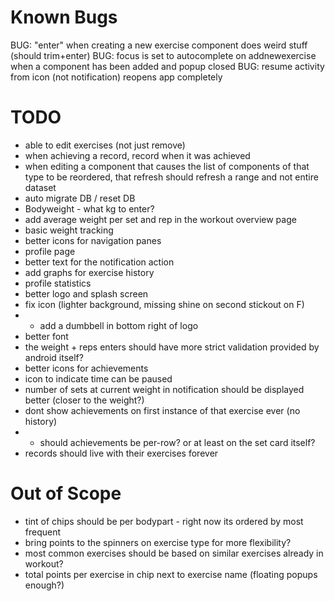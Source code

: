 # Known Bugs
BUG: "enter" when creating a new exercise component does weird stuff (should trim+enter)
BUG: focus is set to autocomplete on addnewexercise when a component has been added and popup closed
BUG: resume activity from icon (not notification) reopens app completely

# TODO
- able to edit exercises (not just remove)
- when achieving a record, record when it was achieved
- when editing a component that causes the list of components of that type to be reordered, that refresh should refresh a range and not entire dataset
- auto migrate DB / reset DB
- Bodyweight - what kg to enter?
- add average weight per set and rep in the workout overview page
- basic weight tracking
- better icons for navigation panes
- profile page
- better text for the notification action
- add graphs for exercise history
- profile statistics
- better logo and splash screen
- fix icon (lighter background, missing shine on second stickout on F)
- - add a dumbbell in bottom right of logo
- better font
- the weight + reps enters should have more strict validation provided by android itself?
- better icons for achievements
- icon to indicate time can be paused
- number of sets at current weight in notification should be displayed better (closer to the weight?)
- dont show achievements on first instance of that exercise ever (no history)
- - should achievements be per-row? or at least on the set card itself?
- records should live with their exercises forever

# Out of Scope
- tint of chips should be per bodypart - right now its ordered by most frequent
- bring points to the spinners on exercise type for more flexibility?
- most common exercises should be based on similar exercises already in workout?
- total points per exercise in chip next to exercise name (floating popups enough?)